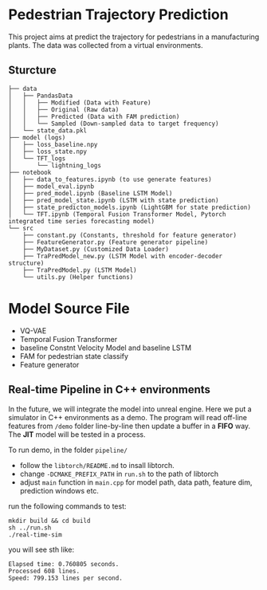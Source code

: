 # Pedestrian Trajectory Prediction
This project aims at predict the trajectory for pedestrians in a manufacturing plants. 
The data was collected from a virtual environments. 



## Sturcture
```
├── data
│   ├── PandasData
│   │   ├── Modified (Data with Feature)
│   │   ├── Original (Raw data)
│   │   ├── Predicted (Data with FAM prediction)
│   │   └── Sampled (Down-sampled data to target frequency)
│   └── state_data.pkl
├── model (logs)
│   ├── loss_baseline.npy
│   ├── loss_state.npy
│   └── TFT_logs
│       └── lightning_logs
├── notebook
│   ├── data_to_features.ipynb (to use generate features)
│   ├── model_eval.ipynb
│   ├── pred_model.ipynb (Baseline LSTM Model)
│   ├── pred_model_state.ipynb (LSTM with state prediction)
│   ├── state_predicton_models.ipynb (LightGBM for state prediction)
│   └── TFT.ipynb (Temporal Fusion Transformer Model, Pytorch integrated time series forecasting model)
└── src
    ├── constant.py (Constants, threshold for feature generator)
    ├── FeatureGenerator.py (Feature generator pipeline)
    ├── MyDataset.py (Customized Data Loader)
    ├── TraPredModel_new.py (LSTM Model with encoder-decoder structure)
    ├── TraPredModel.py (LSTM Model)
    └── utils.py (Helper functions)

```

# Model Source File

- VQ-VAE
- Temporal Fusion Transformer
- baseline Constnt Velocity Model and baseline LSTM
- FAM for pedestrian state classify
- Feature generator


## Real-time Pipeline in C++ environments

In the future, we will integrate the model into unreal engine. Here we put a simulator in C++ environments as a demo. The program will read off-line features from ``/demo`` folder line-by-line then update a buffer in a **FIFO** way. The **JIT** model will be tested in a process. 


To run demo, in the folder ``pipeline/`` 

- follow the ``libtorch/README.md`` to insall libtorch. 
- change ``-DCMAKE_PREFIX_PATH`` in ``run.sh`` to the path of libtorch
- adjust ``main`` function in ``main.cpp`` for model path, data path, feature dim, prediction windows etc.


run the following commands to test:
```shell
mkdir build && cd build
sh ../run.sh
./real-time-sim
``` 

you will see sth like:
``` shell
Elapsed time: 0.760805 seconds.
Processed 608 lines.
Speed: 799.153 lines per second.
```

